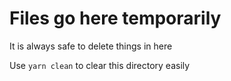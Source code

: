 # Files go here temporarily

It is always safe to delete things in here

Use `yarn clean` to clear this directory easily
